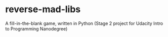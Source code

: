 # reverse-mad-libs
A fill-in-the-blank game, written in Python (Stage 2 project for Udacity Intro to Programming Nanodegree)
